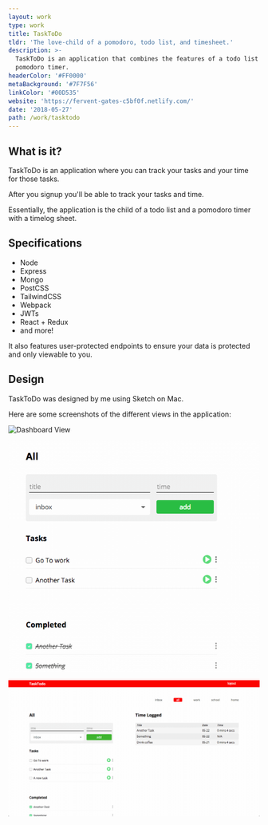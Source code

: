 ```yaml
---
layout: work
type: work
title: TaskToDo
tldr: 'The love-child of a pomodoro, todo list, and timesheet.'
description: >-
  TaskToDo is an application that combines the features of a todo list with a
  pomodoro timer.
headerColor: '#FF0000'
metaBackground: '#7F7F56'
linkColor: '#00D535'
website: 'https://fervent-gates-c5bf0f.netlify.com/'
date: '2018-05-27'
path: /work/tasktodo
---
```

## What is it?

TaskToDo is an application where you can track your tasks and your time for those tasks.

After you signup you'll be able to track your tasks and time.

Essentially, the application is the child of a todo list and a pomodoro timer with a timelog sheet.

## Specifications
- Node
- Express
- Mongo
- PostCSS
- TailwindCSS
- Webpack
- JWTs
- React + Redux
- and more!

It also features user-protected endpoints to ensure your data is protected and only viewable to you.

## Design

TaskToDo was designed by me using Sketch on Mac.

Here are some screenshots of the different views in the application:

![Dashboard View](https://camo.githubusercontent.com/8ea1478bccf4d0d1480f7fa1378ceb1756bd5428/68747470733a2f2f692e696d6775722e636f6d2f41363247615a662e706e67)

![Adding a Task](https://raw.githubusercontent.com/benjaminmodayil/TimeTodo/master/repo/todo.gif)

![Starting a Timer](https://raw.githubusercontent.com/benjaminmodayil/TimeTodo/master/repo/timer.gif)
